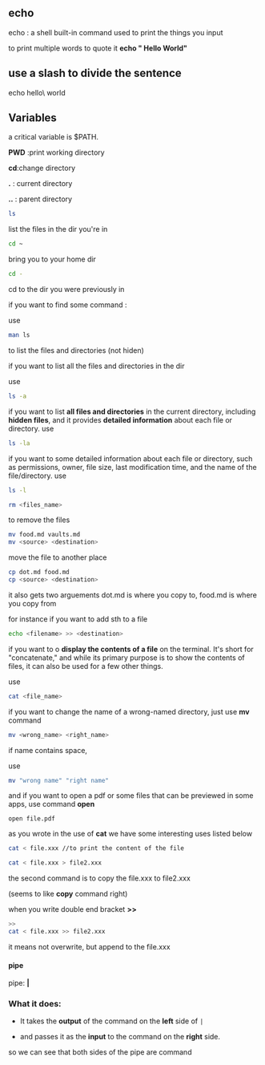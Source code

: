 
## echo 
echo : a shell built-in command 
used to print the things you input 

to print multiple words
to quote it 
 **echo " Hello World"**
 
## use a slash to divide the sentence

echo hello\ world



## Variables

a critical variable is $PATH.


**PWD** :print working directory

**cd**:change directory

**.** :  current directory

**..** : parent directory

```bash
ls
```
list the files in the dir you're in 


```bash
cd ~
```
bring you to your home dir

```bash
cd -
```

cd to the dir you were previously in

if you want to find some command :

use 
```bash
man ls
```
to list the files and directories (not hiden)

if you want to list all the files and directories in the dir

use 
```bash
ls -a
```
if you want to list **all files and directories** in the current directory, including **hidden files**, and it provides **detailed information** about each file or directory.
use 
```bash
ls -la
```

if you want to some detailed information about each file or directory, such as permissions, owner, file size, last modification time, and the name of the file/directory.
use 
```bash
ls -l
```


```bash
rm <files_name>
```
to remove the files

```bash
mv food.md vaults.md 
mv <source> <destination>
```

move the file to another place

```bash
cp dot.md food.md
cp <source> <destination>

```

it also gets two arguements
dot.md is where you copy to, food.md is where you copy from

for instance if you want to add sth to a file

```bash
echo <filename> >> <destination>
```

if you want to o **display the contents of a file** on the terminal. It's short for "concatenate," and while its primary purpose is to show the contents of files, it can also be used for a few other things.

use 
```bash
cat <file_name>
```

if you want to change the name of a wrong-named directory, just use **mv** command 

```bash
mv <wrong_name> <right_name>
```
if name contains space,

use 
```bash
mv "wrong name" "right name"
```


and if you want to open a pdf or some files that can be previewed in some apps, use command **open**

```shell
open file.pdf
```


as you wrote in the use of **cat** we have some interesting uses listed below


```bash
cat < file.xxx //to print the content of the file

cat < file.xxx > file2.xxx

```
the second command is to copy the file.xxx to file2.xxx

(seems to like **copy** command right)

 when you write double end bracket **>>**

```bash
>>
cat < file.xxx >> file2.xxx
```
it means not overwrite, but append to the file.xxx

#### pipe


pipe: **|**

### What it does:

- It takes the **output** of the command on the **left** side of `|`
    
- and passes it as the **input** to the command on the **right** side.


so we can see that both sides of the pipe are command 
